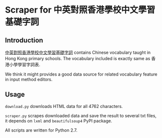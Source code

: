 # Scraper for 中英對照香港學校中文學習基礎字詞
## Introduction
[中英對照香港學校中文學習基礎字詞](http://www.edbchinese.hk/lexlist_en/)
contains Chinese vocabulary taught in Hong Kong primary schools.
The vocabulary included is exactly same as 香港小學學習字詞表.

We think it might provides a good data source for related vocabulary feature in
input method editors.

## Usage
`download.py` downloads HTML data for all 4762 characters.

`scraper.py` scrapes downloaded data and save the result to several txt files,
it depends on `lxml` and `beautifulsoup4` PyPI package.

All scripts are written for Python 2.7.
